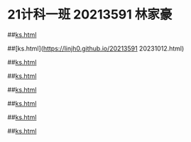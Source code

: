 # 21计科一班 20213591 林家豪
##[ks.html](https://linjh0.github.io/ks.html) 

##[ks.html](https://linjh0.github.io/20213591 20231012.html) 

##[ks.html](https://linjh0.github.io/20213591-20230906.txt) 

##[ks.html](https://linjh0.github.io/20213591-20230915.html) 

##[ks.html](https://linjh0.github.io/20213591-20231018.html) 

##[ks.html](https://linjh0.github.io/20213591-20231108.html) 

##[ks.html](https://linjh0.github.io/20213607-20231122.html) 

##[ks.html](https://linjh0.github.io/play) 
